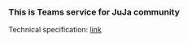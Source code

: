 ### This is Teams service for JuJa community

Technical specification: [link](https://github.com/JujaLabs/docs/tree/master/architecture/team)
